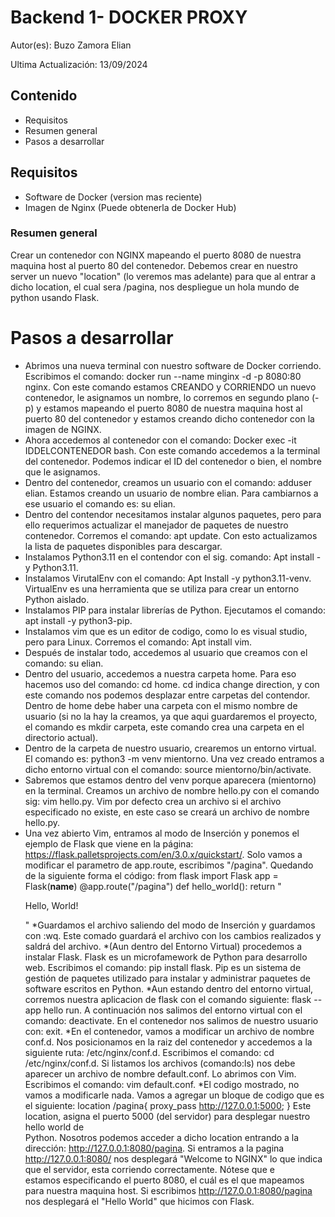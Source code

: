 # Backend 1- DOCKER PROXY
Autor(es): Buzo Zamora Elian

Ultima Actualización: 13/09/2024
## Contenido
* Requisitos
* Resumen general
* Pasos a desarrollar

## Requisitos
* Software de Docker (version mas reciente)
* Imagen de Nginx (Puede obtenerla de Docker Hub)

### Resumen general
Crear un contenedor con NGINX mapeando el puerto 8080 de nuestra maquina host al puerto 80 del contenedor. Debemos crear en nuestro server un nuevo "location" (lo veremos mas adelante) para que al entrar a dicho location, el cual sera /pagina, nos despliegue un hola mundo de python usando Flask.


# Pasos a desarrollar
* Abrimos una nueva terminal con nuestro software de Docker corriendo. Escribimos el comando: docker run --name minginx -d -p 8080:80 nginx. Con este comando estamos CREANDO y CORRIENDO un nuevo contenedor, le asignamos un nombre, lo corremos en segundo plano (-p) y estamos mapeando el puerto 8080 de nuestra maquina host al puerto 80 del contenedor y estamos creando dicho contenedor con la imagen de NGINX.
* Ahora accedemos al contenedor con el comando: Docker exec -it IDDELCONTENEDOR bash. Con este comando accedemos a la terminal del contenedor. Podemos indicar el ID del contenedor o bien, el nombre que le asignamos.
* Dentro del contenedor, creamos un usuario con el comando: adduser elian. Estamos creando un usuario de nombre elian. Para cambiarnos a ese usuario el comando es: su elian.
* Dentro del contendor necesitamos instalar algunos paquetes, pero para ello requerimos actualizar el manejador de paquetes de nuestro contenedor. Corremos el comando: apt update. Con esto actualizamos la lista de paquetes disponibles para descargar.
* Instalamos Python3.11 en el contendor con el sig. comando: Apt install -y Python3.11.
* Instalamos VirutalEnv con el comando: Apt Install -y python3.11-venv. VirtualEnv es una herramienta que se utiliza para crear un entorno Python aislado.
* Instalamos PIP para instalar librerías de Python. Ejecutamos el comando: apt install -y python3-pip.
* Instalamos vim que es un editor de codigo, como lo es visual studio, pero para Linux. Corremos el comando: Apt install vim.
* Después de instalar todo, accedemos al usuario que creamos con el comando: su elian.
* Dentro del usuario, accedemos a nuestra carpeta home. Para eso hacemos uso del comando: cd home. cd indica change direction, y con este comando nos podemos desplazar entre carpetas del contendor. Dentro de home debe haber una carpeta con el mismo nombre de usuario (si no la hay la creamos, ya que aqui guardaremos el proyecto, el comando es mkdir carpeta, este comando crea una carpeta en el directorio actual).
* Dentro de la carpeta de nuestro usuario, crearemos un entorno virtual. El comando es: python3 -m venv mientorno. Una vez creado entramos a dicho entorno virtual con el comando: source mientorno/bin/activate.
* Sabremos que estamos dentro del venv porque aparecera (mientorno) en la terminal. Creamos un archivo de nombre hello.py con el comando sig: vim hello.py. Vim por defecto crea un archivo si el archivo especificado no existe, en este caso se creará un archivo de nombre hello.py.
* Una vez abierto Vim, entramos al modo de Inserción y ponemos el ejemplo de Flask que viene en la página: https://flask.palletsprojects.com/en/3.0.x/quickstart/. Solo vamos a modificar el parametro de app.route, escribimos "/pagina". Quedando de la siguiente forma el código:
from flask import Flask
app = Flask(__name__)
@app.route("/pagina")
def hello_world():
    return "<p>Hello, World!</p>"
*Guardamos el archivo saliendo del modo de Inserción y guardamos con :wq. Este comado guardará el archivo con los cambios realizados y saldrá del archivo.
*(Aun dentro del Entorno Virtual) procedemos a instalar Flask. Flask es un microfamework de Python para desarrollo web. Escribimos el comando: pip install flask.
Pip es un sistema de gestión de paquetes utilizado para instalar y administrar paquetes de software escritos en Python.
*Aun estando dentro del entorno virtual, corremos nuestra aplicacion de flask con el comando siguiente: flask --app hello run. A continuación nos salimos del entorno virtual con el comando: deactivate. En el contenedor nos salimos de nuestro usuario con: exit.
*En el contenedor, vamos a modificar un archivo de nombre conf.d. Nos posicionamos en la raiz del contenedor y accedemos a la siguiente ruta: /etc/nginx/conf.d. Escribimos el comando: 
cd /etc/nginx/conf.d. Si listamos los archivos (comando:ls) nos debe aparecer un archivo de nombre default.conf.  Lo abrimos con Vim. Escribimos el comando: vim default.conf.
*El codigo mostrado, no vamos a modificarle nada. Vamos a agregar un bloque de codigo que es el siguiente:
  location /pagina{
  proxy_pass http://127.0.0.1:5000;
  }
  Este location, asigna el puerto 5000 (del servidor) para desplegar nuestro hello world de     
  Python. Nosotros podemos acceder a dicho location entrando a la dirección: http://127.0.0.1:8080/pagina. Si entramos a la pagina http://127.0.0.1:8080/ nos desplegará
  "Welcome to NGINX" lo que indica que el servidor, esta corriendo correctamente. Nótese que e  
  estamos especificando el puerto 8080, el cuál es el que mapeamos para nuestra maquina host.     Si escribimos http://127.0.0.1:8080/pagina nos desplegará el "Hello World" que hicimos con      Flask.



  
